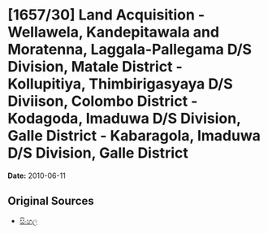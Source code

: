 # [1657/30] Land Acquisition - Wellawela, Kandepitawala and Moratenna, Laggala-Pallegama D/S Division, Matale District - Kollupitiya, Thimbirigasyaya D/S Diviison, Colombo District - Kodagoda, Imaduwa D/S Division, Galle District - Kabaragola, Imaduwa D/S Division, Galle District

**Date:** 2010-06-11

## Original Sources

- [සිංහල](https://documents.gov.lk/view/extra-gazettes/2010/6/1657-30_S.pdf)
